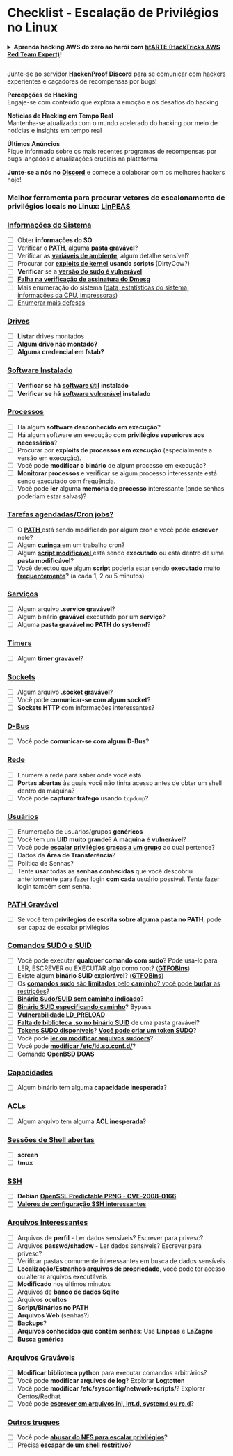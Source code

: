 # Checklist - Escalação de Privilégios no Linux

<details>

<summary><strong>Aprenda hacking AWS do zero ao herói com</strong> <a href="https://training.hacktricks.xyz/courses/arte"><strong>htARTE (HackTricks AWS Red Team Expert)</strong></a><strong>!</strong></summary>

Outras maneiras de apoiar o HackTricks:

* Se você deseja ver sua **empresa anunciada no HackTricks** ou **baixar o HackTricks em PDF**, confira os [**PLANOS DE ASSINATURA**](https://github.com/sponsors/carlospolop)!
* Adquira o [**swag oficial PEASS & HackTricks**](https://peass.creator-spring.com)
* Descubra [**A Família PEASS**](https://opensea.io/collection/the-peass-family), nossa coleção exclusiva de [**NFTs**](https://opensea.io/collection/the-peass-family)
* **Junte-se ao** 💬 [**grupo Discord**](https://discord.gg/hRep4RUj7f) ou ao [**grupo telegram**](https://t.me/peass) ou **siga-nos** no **Twitter** 🐦 [**@hacktricks_live**](https://twitter.com/hacktricks_live)**.**
* **Compartilhe seus truques de hacking enviando PRs para os repositórios** [**HackTricks**](https://github.com/carlospolop/hacktricks) e [**HackTricks Cloud**](https://github.com/carlospolop/hacktricks-cloud).

</details>

<figure><img src="../../.gitbook/assets/image (1) (3) (1).png" alt=""><figcaption></figcaption></figure>

Junte-se ao servidor [**HackenProof Discord**](https://discord.com/invite/N3FrSbmwdy) para se comunicar com hackers experientes e caçadores de recompensas por bugs!

**Percepções de Hacking**\
Engaje-se com conteúdo que explora a emoção e os desafios do hacking

**Notícias de Hacking em Tempo Real**\
Mantenha-se atualizado com o mundo acelerado do hacking por meio de notícias e insights em tempo real

**Últimos Anúncios**\
Fique informado sobre os mais recentes programas de recompensas por bugs lançados e atualizações cruciais na plataforma

**Junte-se a nós no** [**Discord**](https://discord.com/invite/N3FrSbmwdy) e comece a colaborar com os melhores hackers hoje!

### **Melhor ferramenta para procurar vetores de escalonamento de privilégios locais no Linux:** [**LinPEAS**](https://github.com/carlospolop/privilege-escalation-awesome-scripts-suite/tree/master/linPEAS)

### [Informações do Sistema](privilege-escalation/#system-information)

* [ ] Obter **informações do SO**
* [ ] Verificar o [**PATH**](privilege-escalation/#path), alguma **pasta gravável**?
* [ ] Verificar as [**variáveis de ambiente**](privilege-escalation/#env-info), algum detalhe sensível?
* [ ] Procurar por [**exploits de kernel**](privilege-escalation/#kernel-exploits) **usando scripts** (DirtyCow?)
* [ ] **Verificar** se a [**versão do sudo é vulnerável**](privilege-escalation/#sudo-version)
* [ ] [**Falha na verificação de assinatura do Dmesg**](privilege-escalation/#dmesg-signature-verification-failed)
* [ ] Mais enumeração do sistema ([data, estatísticas do sistema, informações da CPU, impressoras](privilege-escalation/#more-system-enumeration))
* [ ] [Enumerar mais defesas](privilege-escalation/#enumerate-possible-defenses)

### [Drives](privilege-escalation/#drives)

* [ ] **Listar** drives montados
* [ ] **Algum drive não montado?**
* [ ] **Alguma credencial em fstab?**

### [**Software Instalado**](privilege-escalation/#installed-software)

* [ ] **Verificar se há** [**software útil**](privilege-escalation/#useful-software) **instalado**
* [ ] **Verificar se há** [**software vulnerável**](privilege-escalation/#vulnerable-software-installed) **instalado**

### [Processos](privilege-escalation/#processes)

* [ ] Há algum **software desconhecido em execução**?
* [ ] Há algum software em execução com **privilégios superiores aos necessários**?
* [ ] Procurar por **exploits de processos em execução** (especialmente a versão em execução).
* [ ] Você pode **modificar o binário** de algum processo em execução?
* [ ] **Monitorar processos** e verificar se algum processo interessante está sendo executado com frequência.
* [ ] Você pode **ler** alguma **memória de processo** interessante (onde senhas poderiam estar salvas)?

### [Tarefas agendadas/Cron jobs?](privilege-escalation/#scheduled-jobs)

* [ ] O [**PATH** ](privilege-escalation/#cron-path)está sendo modificado por algum cron e você pode **escrever** nele?
* [ ] Algum [**curinga** ](privilege-escalation/#cron-using-a-script-with-a-wildcard-wildcard-injection)em um trabalho cron?
* [ ] Algum [**script modificável** ](privilege-escalation/#cron-script-overwriting-and-symlink)está sendo **executado** ou está dentro de uma **pasta modificável**?
* [ ] Você detectou que algum **script** poderia estar sendo [**executado** muito **frequentemente**](privilege-escalation/#frequent-cron-jobs)? (a cada 1, 2 ou 5 minutos)

### [Serviços](privilege-escalation/#services)

* [ ] Algum arquivo **.service gravável**?
* [ ] Algum binário **gravável** executado por um **serviço**?
* [ ] Alguma **pasta gravável no PATH do systemd**?

### [Timers](privilege-escalation/#timers)

* [ ] Algum **timer gravável**?

### [Sockets](privilege-escalation/#sockets)

* [ ] Algum arquivo **.socket gravável**?
* [ ] Você pode **comunicar-se com algum socket**?
* [ ] **Sockets HTTP** com informações interessantes?

### [D-Bus](privilege-escalation/#d-bus)

* [ ] Você pode **comunicar-se com algum D-Bus**?

### [Rede](privilege-escalation/#network)

* [ ] Enumere a rede para saber onde você está
* [ ] **Portas abertas** às quais você não tinha acesso antes de obter um shell dentro da máquina?
* [ ] Você pode **capturar tráfego** usando `tcpdump`?

### [Usuários](privilege-escalation/#users)

* [ ] Enumeração de usuários/grupos **genéricos**
* [ ] Você tem um **UID muito grande**? A **máquina** é **vulnerável**?
* [ ] Você pode [**escalar privilégios graças a um grupo**](privilege-escalation/interesting-groups-linux-pe/) ao qual pertence?
* [ ] Dados da **Área de Transferência**?
* [ ] Política de Senhas?
* [ ] Tente **usar** todas as **senhas conhecidas** que você descobriu anteriormente para fazer login **com cada** usuário possível. Tente fazer login também sem senha.

### [PATH Gravável](privilege-escalation/#writable-path-abuses)

* [ ] Se você tem **privilégios de escrita sobre alguma pasta no PATH**, pode ser capaz de escalar privilégios

### [Comandos SUDO e SUID](privilege-escalation/#sudo-and-suid)

* [ ] Você pode executar **qualquer comando com sudo**? Pode usá-lo para LER, ESCREVER ou EXECUTAR algo como root? ([**GTFOBins**](https://gtfobins.github.io))
* [ ] Existe algum **binário SUID explorável**? ([**GTFOBins**](https://gtfobins.github.io))
* [ ] Os [**comandos sudo** são **limitados** pelo **caminho**? você pode **burlar** as restrições](privilege-escalation/#sudo-execution-bypassing-paths)?
* [ ] [**Binário Sudo/SUID sem caminho indicado**](privilege-escalation/#sudo-command-suid-binary-without-command-path)?
* [ ] [**Binário SUID especificando caminho**](privilege-escalation/#suid-binary-with-command-path)? Bypass
* [ ] [**Vulnerabilidade LD\_PRELOAD**](privilege-escalation/#ld\_preload)
* [ ] [**Falta de biblioteca .so no binário SUID**](privilege-escalation/#suid-binary-so-injection) de uma pasta gravável?
* [ ] [**Tokens SUDO disponíveis**](privilege-escalation/#reusing-sudo-tokens)? [**Você pode criar um token SUDO**](privilege-escalation/#var-run-sudo-ts-less-than-username-greater-than)?
* [ ] Você pode [**ler ou modificar arquivos sudoers**](privilege-escalation/#etc-sudoers-etc-sudoers-d)?
* [ ] Você pode [**modificar /etc/ld.so.conf.d/**](privilege-escalation/#etc-ld-so-conf-d)?
* [ ] Comando [**OpenBSD DOAS**](privilege-escalation/#doas)

### [Capacidades](privilege-escalation/#capabilities)

* [ ] Algum binário tem alguma **capacidade inesperada**?

### [ACLs](privilege-escalation/#acls)

* [ ] Algum arquivo tem alguma **ACL inesperada**?

### [Sessões de Shell abertas](privilege-escalation/#open-shell-sessions)

* [ ] **screen**
* [ ] **tmux**

### [SSH](privilege-escalation/#ssh)

* [ ] **Debian** [**OpenSSL Predictable PRNG - CVE-2008-0166**](privilege-escalation/#debian-openssl-predictable-prng-cve-2008-0166)
* [ ] [**Valores de configuração SSH interessantes**](privilege-escalation/#ssh-interesting-configuration-values)

### [Arquivos Interessantes](privilege-escalation/#interesting-files)

* [ ] Arquivos de **perfil** - Ler dados sensíveis? Escrever para privesc?
* [ ] Arquivos **passwd/shadow** - Ler dados sensíveis? Escrever para privesc?
* [ ] Verificar pastas comumente interessantes em busca de dados sensíveis
* [ ] **Localização/Estranhos arquivos de propriedade**, você pode ter acesso ou alterar arquivos executáveis
* [ ] **Modificado** nos últimos minutos
* [ ] Arquivos de **banco de dados Sqlite**
* [ ] Arquivos **ocultos**
* [ ] **Script/Binários no PATH**
* [ ] **Arquivos Web** (senhas?)
* [ ] **Backups**?
* [ ] **Arquivos conhecidos que contêm senhas**: Use **Linpeas** e **LaZagne**
* [ ] **Busca genérica**

### [**Arquivos Graváveis**](privilege-escalation/#writable-files)

* [ ] **Modificar biblioteca python** para executar comandos arbitrários?
* [ ] Você pode **modificar arquivos de log**? Explorar **Logtotten**
* [ ] Você pode **modificar /etc/sysconfig/network-scripts/**? Explorar Centos/Redhat
* [ ] Você pode [**escrever em arquivos ini, int.d, systemd ou rc.d**](privilege-escalation/#init-init-d-systemd-and-rc-d)?

### [**Outros truques**](privilege-escalation/#other-tricks)

* [ ] Você pode [**abusar do NFS para escalar privilégios**](privilege-escalation/#nfs-privilege-escalation)?
* [ ] Precisa [**escapar de um shell restritivo**](privilege-escalation/#escaping-from-restricted-shells)?
